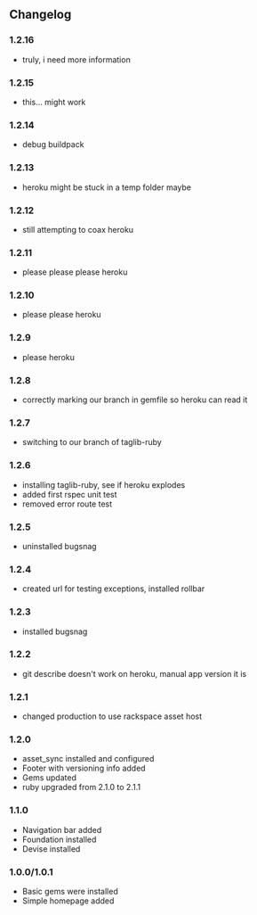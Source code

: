 ## Changelog

### 1.2.16

- truly, i need more information

### 1.2.15

- this... might work

### 1.2.14

- debug buildpack

### 1.2.13

- heroku might be stuck in a temp folder maybe

### 1.2.12

- still attempting to coax heroku

### 1.2.11

- please please please heroku

### 1.2.10

- please please heroku

### 1.2.9

- please heroku

### 1.2.8

- correctly marking our branch in gemfile so heroku can read it

### 1.2.7

- switching to our branch of taglib-ruby

### 1.2.6

- installing taglib-ruby, see if heroku explodes
- added first rspec unit test
- removed error route test

### 1.2.5

- uninstalled bugsnag

### 1.2.4

- created url for testing exceptions, installed rollbar

### 1.2.3

- installed bugsnag

### 1.2.2

- git describe doesn't work on heroku, manual app version it is

### 1.2.1

- changed production to use rackspace asset host

### 1.2.0

- asset_sync installed and configured
- Footer with versioning info added
- Gems updated
- ruby upgraded from 2.1.0 to 2.1.1

### 1.1.0

- Navigation bar added
- Foundation installed
- Devise installed

### 1.0.0/1.0.1

- Basic gems were installed
- Simple homepage added
